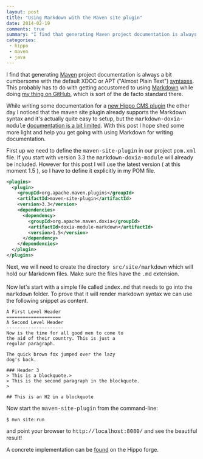 ```yaml
---
layout: post
title: "Using Markdown with the Maven site plugin"
date: 2014-02-19
comments: true
summary: "I find that generating Maven project documentation is always a bit cumbersome with the default XDOC or APT syntaxes. This probably has to do with getting accustomed to using Markdown while doing my thing on GitHub."
categories:
 - hippo
 - maven
 - java
---
```



I find that generating <a href="http://maven.apache.org/" target="_blank">Maven</a> project documentation is always a bit cumbersome with the default XDOC or APT ("Almost Plain Text") <a href="http://maven.apache.org/doxia/references/index.html" target="_blank">syntaxes</a>. This probably has to do with getting accustomed to using <a href="http://daringfireball.net/projects/markdown/" target="_blank">Markdown</a> while doing <a href="https://github.com/jreijn" target="_blank">my thing on GitHub</a>, which is sort of the de facto standard there.

While writing some documentation for a <a href="http://manage_settings.forge.onehippo.org/" target="_blank">new Hippo CMS plugin</a> the other day I noticed that the maven site plugin already supports the Markdown syntax and it's actually quite easy to setup, but the <span style="font-family: &quot;Courier New&quot;,Courier,monospace;">markdown-doxia-module</span> <a href="http://maven.apache.org/doxia/doxia/doxia-modules/doxia-module-markdown/" target="_blank">documentation is a bit limited</a>.
With this post I hope shed some more light and help you get going with using Markdown for writing documentation.

First up we need to define the <span style="font-family: &quot;Courier New&quot;,Courier,monospace;">maven-site-plugin</span> in our project <span style="font-family: &quot;Courier New&quot;,Courier,monospace;">pom.xml</span> file. If you start with version 3.3 the <span style="font-family: &quot;Courier New&quot;,Courier,monospace;">markdown-doxia-module</span> will already be included. However for this post I will use the latest version ( at this moment 1.5 ), so I have to define it explicitly in my POM file.

``` xml
<plugins>
  <plugin>
    <groupId>org.apache.maven.plugins</groupId>
    <artifactId>maven-site-plugin</artifactId>
    <version>3.3</version>
    <dependencies>
      <dependency>
        <groupId>org.apache.maven.doxia</groupId>
        <artifactId>doxia-module-markdown</artifactId>
        <version>1.5</version>
      </dependency>
    </dependencies>
  </plugin>
</plugins>
```

Next, we will need to create the directory&nbsp; <span style="font-family: &quot;Courier New&quot;,Courier,monospace;">src/site/markdown</span> which will hold our Markdown files. Make sure the files have the <span style="font-family: &quot;Courier New&quot;,Courier,monospace;">.md</span> extension.<br /><br />Now let's start with a simple file called <span style="font-family: &quot;Courier New&quot;,Courier,monospace;">index.md</span> that needs to go into the <span style="font-family: &quot;Courier New&quot;,Courier,monospace;">markdown</span> folder. To prove that it will render markdown syntax we can use the following snippet as content.

```
A First Level Header
====================
A Second Level Header
---------------------
Now is the time for all good men to come to
the aid of their country. This is just a
regular paragraph.

The quick brown fox jumped over the lazy
dog's back.

### Header 3
> This is a blockquote.>
> This is the second paragraph in the blockquote.
>

## This is an H2 in a blockquote
```

Now start the <span style="font-family: &quot;Courier New&quot;,Courier,monospace;">maven-site-plugin</span> from the command-line:

```
$ mvn site:run
```
and point your browser to <span style="font-family: &quot;Courier New&quot;,Courier,monospace;">http://localhost:8080/</span> and see the beautiful result!

A concrete implementation can be <a href="https://forge.onehippo.org/svn/manage_settings/trunk/">found</a> on the Hippo forge.
